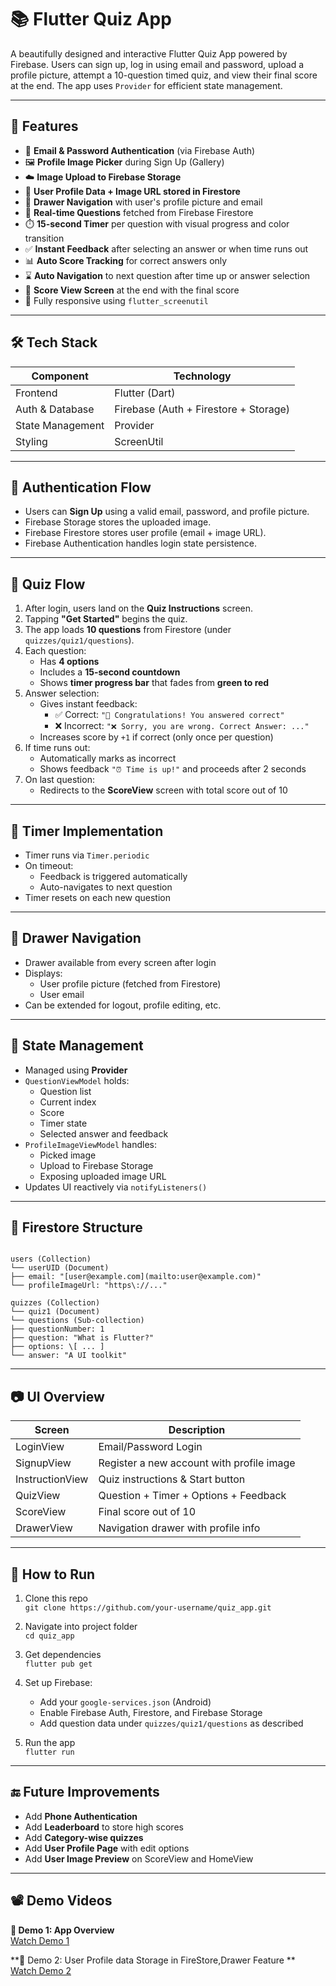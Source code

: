 # 📚 Flutter Quiz App

A beautifully designed and interactive Flutter Quiz App powered by Firebase. Users can sign up, log in using email and password, upload a profile picture, attempt a 10-question timed quiz, and view their final score at the end. The app uses `Provider` for efficient state management.

---

## 🚀 Features

- 👤 **Email & Password Authentication** (via Firebase Auth)
- 🖼️ **Profile Image Picker** during Sign Up (Gallery)
- ☁️ **Image Upload to Firebase Storage**
- 📂 **User Profile Data + Image URL stored in Firestore**
- 🧭 **Drawer Navigation** with user's profile picture and email
- 📝 **Real-time Questions** fetched from Firebase Firestore
- ⏱️ **15-second Timer** per question with visual progress and color transition
- ✅ **Instant Feedback** after selecting an answer or when time runs out
- 📊 **Auto Score Tracking** for correct answers only
- ⌛ **Auto Navigation** to next question after time up or answer selection
- 🏁 **Score View Screen** at the end with the final score
- 📱 Fully responsive using `flutter_screenutil`

---

## 🛠️ Tech Stack

| Component         | Technology                 |
|------------------|----------------------------|
| Frontend         | Flutter (Dart)             |
| Auth & Database  | Firebase (Auth + Firestore + Storage) |
| State Management | Provider                   |
| Styling          | ScreenUtil                 |

---

## 🔐 Authentication Flow

- Users can **Sign Up** using a valid email, password, and profile picture.
- Firebase Storage stores the uploaded image.
- Firebase Firestore stores user profile (email + image URL).
- Firebase Authentication handles login state persistence.

---

## 🧠 Quiz Flow

1. After login, users land on the **Quiz Instructions** screen.
2. Tapping **"Get Started"** begins the quiz.
3. The app loads **10 questions** from Firestore (under `quizzes/quiz1/questions`).
4. Each question:
   - Has **4 options**
   - Includes a **15-second countdown**
   - Shows **timer progress bar** that fades from **green to red**
5. Answer selection:
   - Gives instant feedback:
     - ✅ Correct: `"🎉 Congratulations! You answered correct"`
     - ❌ Incorrect: `"❌ Sorry, you are wrong. Correct Answer: ..."`
   - Increases score by `+1` if correct (only once per question)
6. If time runs out:
   - Automatically marks as incorrect
   - Shows feedback `"⏰ Time is up!"` and proceeds after 2 seconds
7. On last question:
   - Redirects to the **ScoreView** screen with total score out of 10

---

## 🧠 Timer Implementation

- Timer runs via `Timer.periodic`
- On timeout: 
  - Feedback is triggered automatically
  - Auto-navigates to next question
- Timer resets on each new question

---

## 🧭 Drawer Navigation

- Drawer available from every screen after login
- Displays:
  - User profile picture (fetched from Firestore)
  - User email
- Can be extended for logout, profile editing, etc.

---

## 🔄 State Management

- Managed using **Provider**
- `QuestionViewModel` holds:
  - Question list
  - Current index
  - Score
  - Timer state
  - Selected answer and feedback
- `ProfileImageViewModel` handles:
  - Picked image
  - Upload to Firebase Storage
  - Exposing uploaded image URL
- Updates UI reactively via `notifyListeners()`

---

## 📁 Firestore Structure

```

users (Collection)
└── userUID (Document)
├── email: "[user@example.com](mailto:user@example.com)"
└── profileImageUrl: "https\://..."

quizzes (Collection)
└── quiz1 (Document)
└── questions (Sub-collection)
├── questionNumber: 1
├── question: "What is Flutter?"
├── options: \[ ... ]
└── answer: "A UI toolkit"

```

---

## 📷 UI Overview

| Screen             | Description                              |
|-------------------|------------------------------------------|
| LoginView         | Email/Password Login                     |
| SignupView        | Register a new account with profile image|
| InstructionView   | Quiz instructions & Start button         |
| QuizView          | Question + Timer + Options + Feedback    |
| ScoreView         | Final score out of 10                    |
| DrawerView        | Navigation drawer with profile info      |

---

## 🧪 How to Run

1. Clone this repo  
   `git clone https://github.com/your-username/quiz_app.git`

2. Navigate into project folder  
   `cd quiz_app`

3. Get dependencies  
   `flutter pub get`

4. Set up Firebase:
   - Add your `google-services.json` (Android)
   - Enable Firebase Auth, Firestore, and Firebase Storage
   - Add question data under `quizzes/quiz1/questions` as described

5. Run the app  
   `flutter run`

---

## 🔚 Future Improvements

- Add **Phone Authentication**
- Add **Leaderboard** to store high scores
- Add **Category-wise quizzes**
- Add **User Profile Page** with edit options
- Add **User Image Preview** on ScoreView and HomeView

---
## 📽️ Demo Videos

**🔹 Demo 1: App Overview**  
[Watch Demo 1](https://drive.google.com/file/d/1cEcNinRtrXqPLwu6OreSOEt4IC8BCc8d/view?usp=drivesdk)

**🔹 Demo 2: User Profile data Storage in FireStore,Drawer Feature **  
[Watch Demo 2](https://drive.google.com/file/d/1ltsJ2qhhVH4vjIwuEjoCHdxz1UVu8SrW/view?usp=drivesdk)

